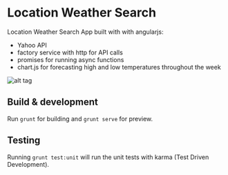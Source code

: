 # Location Weather Search

Location Weather Search App built with with angularjs:
 - Yahoo API
 - factory service with http for API calls
 - promises for running async functions
 - chart.js for forecasting high and low temperatures throughout the week

![alt tag](https://s3.amazonaws.com/JohnTan/Pictures/LocationWeatherSearch.jpg)

## Build & development

Run `grunt` for building and `grunt serve` for preview.

## Testing

Running `grunt test:unit` will run the unit tests with karma (Test Driven Development).
